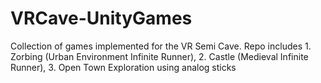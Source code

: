 # VRCave-UnityGames
Collection of games implemented for the VR Semi Cave. Repo includes 1. Zorbing (Urban Environment Infinite Runner), 2. Castle (Medieval Infinite Runner), 3. Open Town Exploration using analog sticks
